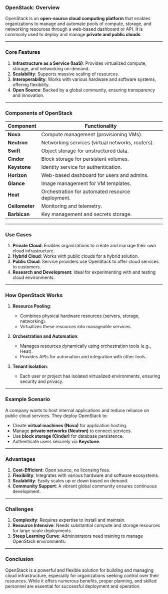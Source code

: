 ### **OpenStack: Overview**

OpenStack is an **open-source cloud computing platform** that enables organizations to manage and automate pools of compute, storage, and networking resources through a web-based dashboard or API. It is commonly used to deploy and manage **private and public clouds**.

---

### **Core Features**
1. **Infrastructure as a Service (IaaS)**: Provides virtualized compute, storage, and networking on-demand.
2. **Scalability**: Supports massive scaling of resources.
3. **Interoperability**: Works with various hardware and software systems, offering flexibility.
4. **Open Source**: Backed by a global community, ensuring transparency and innovation.

---

### **Components of OpenStack**

| **Component**     | **Functionality**                                 |
|--------------------|--------------------------------------------------|
| **Nova**          | Compute management (provisioning VMs).           |
| **Neutron**       | Networking services (virtual networks, routers). |
| **Swift**         | Object storage for unstructured data.            |
| **Cinder**        | Block storage for persistent volumes.            |
| **Keystone**      | Identity service for authentication.             |
| **Horizon**       | Web-based dashboard for users and admins.        |
| **Glance**        | Image management for VM templates.               |
| **Heat**          | Orchestration for automated resource deployment. |
| **Ceilometer**    | Monitoring and telemetry.                        |
| **Barbican**      | Key management and secrets storage.              |

---

### **Use Cases**
1. **Private Cloud**: Enables organizations to create and manage their own cloud infrastructure.
2. **Hybrid Cloud**: Works with public clouds for a hybrid solution.
3. **Public Cloud**: Service providers use OpenStack to offer cloud services to customers.
4. **Research and Development**: Ideal for experimenting with and testing cloud environments.

---

### **How OpenStack Works**
1. **Resource Pooling**:
   - Combines physical hardware resources (servers, storage, networking).
   - Virtualizes these resources into manageable services.

2. **Orchestration and Automation**:
   - Manages resources dynamically using orchestration tools (e.g., Heat).
   - Provides APIs for automation and integration with other tools.

3. **Tenant Isolation**:
   - Each user or project has isolated virtualized environments, ensuring security and privacy.

---

### **Example Scenario**
A company wants to host internal applications and reduce reliance on public cloud services. They deploy OpenStack to:
- Create **virtual machines (Nova)** for application hosting.
- Manage **private networks (Neutron)** to connect services.
- Use **block storage (Cinder)** for database persistence.
- Authenticate users securely via **Keystone**.

---

### **Advantages**
1. **Cost-Efficient**: Open source, no licensing fees.
2. **Flexibility**: Integrates with various hardware and software ecosystems.
3. **Scalability**: Easily scales up or down based on demand.
4. **Community Support**: A vibrant global community ensures continuous development.

---

### **Challenges**
1. **Complexity**: Requires expertise to install and maintain.
2. **Resource Intensive**: Needs substantial compute and storage resources for large-scale deployments.
3. **Steep Learning Curve**: Administrators need training to manage OpenStack environments.

---

### **Conclusion**
OpenStack is a powerful and flexible solution for building and managing cloud infrastructure, especially for organizations seeking control over their resources. While it offers numerous benefits, proper planning, and skilled personnel are essential for successful deployment and operation.
